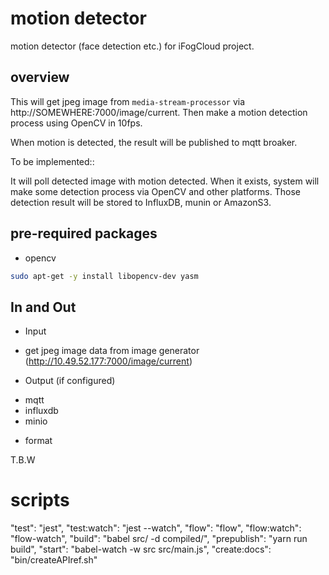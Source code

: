 # motion detector

motion detector (face detection etc.) for iFogCloud project.

## overview

This will get jpeg image from ``media-stream-processor`` via http://SOMEWHERE:7000/image/current. Then make a motion detection process using OpenCV in 10fps.

When motion is detected, the result will be published to mqtt broaker.

To be implemented::

It will poll detected image with motion detected. When it exists, system will make some detection process via OpenCV and other platforms.
Those detection result will be stored to InfluxDB, munin or AmazonS3.

## pre-required packages

* opencv

```bash
sudo apt-get -y install libopencv-dev yasm
```

## In and Out

* Input

- get jpeg image data from image generator (http://10.49.52.177:7000/image/current)

* Output (if configured)

- mqtt
- influxdb
- minio

* format

T.B.W

# scripts

"test": "jest",
"test:watch": "jest --watch",
"flow": "flow",
"flow:watch": "flow-watch",
"build": "babel src/ -d compiled/",
"prepublish": "yarn run build",
"start": "babel-watch -w src src/main.js",
"create:docs": "bin/createAPIref.sh"
